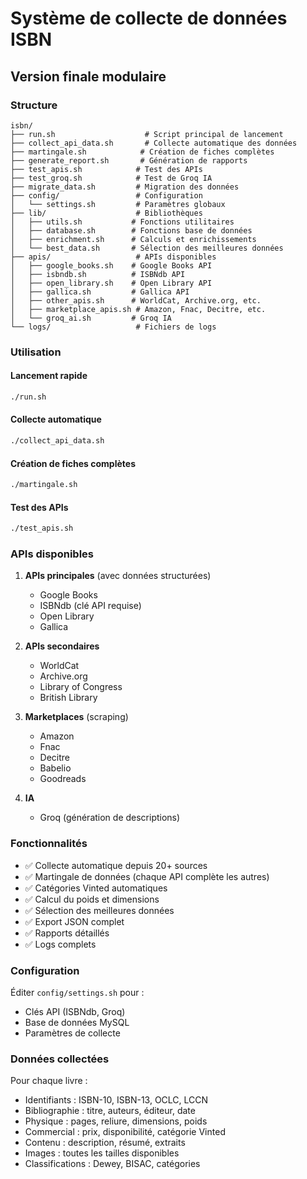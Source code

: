 # Système de collecte de données ISBN

## Version finale modulaire

### Structure
```
isbn/
├── run.sh                    # Script principal de lancement
├── collect_api_data.sh       # Collecte automatique des données
├── martingale.sh            # Création de fiches complètes
├── generate_report.sh       # Génération de rapports
├── test_apis.sh            # Test des APIs
├── test_groq.sh            # Test de Groq IA
├── migrate_data.sh         # Migration des données
├── config/                 # Configuration
│   └── settings.sh         # Paramètres globaux
├── lib/                    # Bibliothèques
│   ├── utils.sh           # Fonctions utilitaires
│   ├── database.sh        # Fonctions base de données
│   ├── enrichment.sh      # Calculs et enrichissements
│   └── best_data.sh       # Sélection des meilleures données
├── apis/                   # APIs disponibles
│   ├── google_books.sh    # Google Books API
│   ├── isbndb.sh          # ISBNdb API
│   ├── open_library.sh    # Open Library API
│   ├── gallica.sh         # Gallica API
│   ├── other_apis.sh      # WorldCat, Archive.org, etc.
│   ├── marketplace_apis.sh # Amazon, Fnac, Decitre, etc.
│   └── groq_ai.sh         # Groq IA
└── logs/                   # Fichiers de logs

```

### Utilisation

#### Lancement rapide
```bash
./run.sh
```

#### Collecte automatique
```bash
./collect_api_data.sh
```

#### Création de fiches complètes
```bash
./martingale.sh
```

#### Test des APIs
```bash
./test_apis.sh
```

### APIs disponibles

1. **APIs principales** (avec données structurées)
   - Google Books
   - ISBNdb (clé API requise)
   - Open Library
   - Gallica

2. **APIs secondaires**
   - WorldCat
   - Archive.org
   - Library of Congress
   - British Library

3. **Marketplaces** (scraping)
   - Amazon
   - Fnac
   - Decitre
   - Babelio
   - Goodreads

4. **IA**
   - Groq (génération de descriptions)

### Fonctionnalités

- ✅ Collecte automatique depuis 20+ sources
- ✅ Martingale de données (chaque API complète les autres)
- ✅ Catégories Vinted automatiques
- ✅ Calcul du poids et dimensions
- ✅ Sélection des meilleures données
- ✅ Export JSON complet
- ✅ Rapports détaillés
- ✅ Logs complets

### Configuration

Éditer `config/settings.sh` pour :
- Clés API (ISBNdb, Groq)
- Base de données MySQL
- Paramètres de collecte

### Données collectées

Pour chaque livre :
- Identifiants : ISBN-10, ISBN-13, OCLC, LCCN
- Bibliographie : titre, auteurs, éditeur, date
- Physique : pages, reliure, dimensions, poids
- Commercial : prix, disponibilité, catégorie Vinted
- Contenu : description, résumé, extraits
- Images : toutes les tailles disponibles
- Classifications : Dewey, BISAC, catégories


